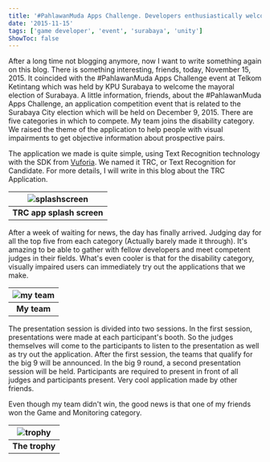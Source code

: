 ```yaml
---
title: '#PahlawanMuda Apps Challenge. Developers enthusiastically welcoming the 2015 Surabaya pilwali'
date: '2015-11-15'
tags: ['game developer', 'event', 'surabaya', 'unity']
ShowToc: false
---
```


After a long time not blogging anymore, now I want to write something again on this blog. There is something interesting, friends, today, November 15, 2015. It coincided with the #PahlawanMuda Apps Challenge event at Telkom Ketintang which was held by KPU Surabaya to welcome the mayoral election of Surabaya. A little information, friends, about the #PahlawanMuda Apps Challenge, an application competition event that is related to the Surabaya City election which will be held on December 9, 2015. There are five categories in which to compete. My team joins the disability category. We raised the theme of the application to help people with visual impairments to get objective information about prospective pairs.

The application we made is quite simple, using Text Recognition technology with the SDK from [Vuforia](https://developer.vuforia.com/downloads/sdk). We named it TRC, or Text Recognition for Candidate. For more details, I will write in this blog about the TRC Application.

| ![splashscreen](/images/pahlawanmuda-apps-challenge-developers-enthusiastically-welcoming-the-2015-surabaya-pilwali-1.png) |
|:--:|
| <b>TRC app splash screen</b>|

After a week of waiting for news, the day has finally arrived. Judging day for all the top five from each category (Actually barely made it through). It's amazing to be able to gather with fellow developers and meet competent judges in their fields. What's even cooler is that for the disability category, visually impaired users can immediately try out the applications that we make.

| ![my team](/images/pahlawanmuda-apps-challenge-developers-enthusiastically-welcoming-the-2015-surabaya-pilwali-2.jpg) |
|:--:|
| <b>My team</b>|

The presentation session is divided into two sessions. In the first session, presentations were made at each participant's booth. So the judges themselves will come to the participants to listen to the presentation as well as try out the application. After the first session, the teams that qualify for the big 9 will be announced. In the big 9 round, a second presentation session will be held. Participants are required to present in front of all judges and participants present. Very cool application made by other friends.

Even though my team didn't win, the good news is that one of my friends won the Game and Monitoring category.

| ![trophy](/images/pahlawanmuda-apps-challenge-developers-enthusiastically-welcoming-the-2015-surabaya-pilwali-3.jpg) |
|:--:|
| <b>The trophy</b>|
